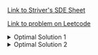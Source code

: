 [Link to Striver's SDE Sheet](https://takeuforward.org/interviews/strivers-sde-sheet-top-coding-interview-problems/)

[Link to problem on Leetcode](https://practice.geeksforgeeks.org/problems/subset-sums2234/1)



<details><summary>Optimal Solution 1</summary>

Optimal Solution 1: TC = `O(2 ^ N)`, SC = `O(2 ^ N)` (considering stack space of recursion)

* We recursively find out all the subset sums of the given array. <br>
* We design a recursive function where we take in the the index and the current sum as parameters. <br>
* At each function call, we can either take the current index's element in our sum parameter or ignore it. <br>
* This generates all the subset sums. We push the sum in the answer array when the index hits the last point. <br>
	

Total Time Taken: `0.12 / 1.3`

<details><summary>Clean Code</summary>

![](https://github.com/archishmanghos/code-images/blob/master/GFG/Subset-Sums-A.png)

</details>

</details>



<details><summary>Optimal Solution 2</summary>

Optimal Solution 2: TC ≈ `O(2 ^ N)`, SC = `O(1)`

* This employs bit-manipulation technique. <br>
* We traverse over every number from `0 to 2 ^ N` and check for the set bits and calculate the sum of the elements of the set bits. <br>
* This is a well-known classical technique. <br>


Total Time Taken: `0.12 / 1.3` <br>


<details><summary>Clean Code</summary>

![](https://github.com/archishmanghos/code-images/blob/master/GFG/Subset-Sums-B.png)

</details>

</details>